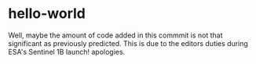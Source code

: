 # hello-world

Well, maybe the amount of code added in this commmit is not that significant as previously predicted.
This is due to the editors duties during ESA's Sentinel 1B launch!
apologies.
